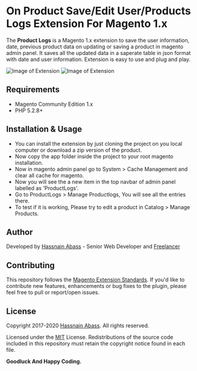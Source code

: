 # On Product Save/Edit User/Products Logs Extension For Magento 1.x
The **Product Logs** is a Magento 1.x extension to save the user information, date, previous product data on updating or saving a product in magento admin panel. It saves all the updated data in a saperate table in json format with date and user information. Extension is easy to use and plug and play.

![Image of Extension](http://i63.tinypic.com/2hheold.png)
![Image of Extension](http://i65.tinypic.com/2ntxyj6.png)

## Requirements

* Magento Community Edition 1.x
* PHP 5.2.8+

## Installation & Usage

* You can install the extension by just cloning the project on you local computer or download a zip version of the product.
* Now copy the app folder inside the project to your root magento installation.
* Now in magento admin panel go to System > Cache Management and clear all cache for magento.
* Now you will see the a new item in the top navbar of admin panel labelled as 'ProductLogs'.
* Go to ProductLogs > Manage Productlogs, You will see all the entries there.
* To test if it is working, Please try to edit a product in Catalog > Manage Products.

## Author

Developed by [Hassnain Abass](https://www.linkedin.com/in/hussnain-abass-b041b578/) - Senior Web Developer and [Freelancer](https://www.freelancer.com/u/Hussnain0163.html)

## Contributing

This repository follows the [Magento Extension Standards](http://devdocs.magento.com/guides/m1x/ce19-ee114-home.html). If you'd like to contribute new features, enhancements or bug fixes to the plugin, please feel free to pull or report/open issues.

## License

Copyright 2017-2020 [Hassnain Abass](https://www.linkedin.com/in/hussnain-abass-b041b578/). All rights reserved.

Licensed under the [MIT](http://www.opensource.org/licenses/mit-license.php) License. Redistributions of the source code included in this repository must retain the copyright notice found in each file.

**Goodluck And Happy Coding.**
